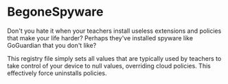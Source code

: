 # BegoneSpyware
Don't you hate it when your teachers install useless extensions and policies that make your life harder? Perhaps they've installed spyware like GoGuardian that you don't like?

This registry file simply sets all values that are typically used by teachers to take control of your device to null values, overriding cloud policies. This effectively force uninstalls policies.
